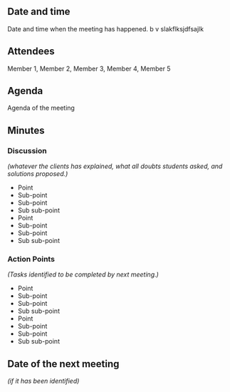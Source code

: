 ## Date and time
Date and time when the meeting has happened.
b v slakflksjdfsajlk
## Attendees
Member 1, Member 2, Member 3, Member 4, Member 5

## Agenda
Agenda of the meeting

## Minutes
### Discussion
*(whatever the clients has explained, what all doubts students asked, and solutions proposed.)*
* Point
 * Sub-point
 * Sub-point
  * Sub sub-point
* Point
 * Sub-point
 * Sub-point
  * Sub sub-point

### Action Points
*(Tasks identified to be completed by next meeting.)*
* Point
 * Sub-point
 * Sub-point
  * Sub sub-point
* Point
 * Sub-point
 * Sub-point
  * Sub sub-point

## Date of the next meeting
*(if it has been identified)*
